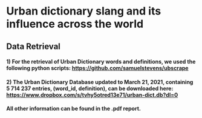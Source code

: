 # Urban dictionary slang and its influence across the world


## Data Retrieval

#### 1) For the retrieval of Urban Dictionary words and definitions, we used the following python scripts: https://github.com/samuelstevens/ubscrape

#### 2) The Urban Dictionary Database updated to March 21, 2021, containing 5 714 237 entries, (word_id, definition),  can be downloaded here: https://www.dropbox.com/s/tvhy5otred13e71/urban-dict.db?dl=0


#### All other information can be found in the .pdf report.

